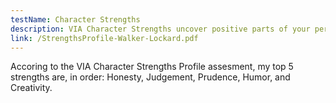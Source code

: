 ```yaml
---
testName: Character Strengths
description: VIA Character Strengths uncover positive parts of your personality that impact how you think, feel and behave.
link: /StrengthsProfile-Walker-Lockard.pdf
---
```


Accoring to the VIA Character Strengths Profile assesment, my top 5 strengths are, in order: Honesty, Judgement, Prudence, Humor, and Creativity.
